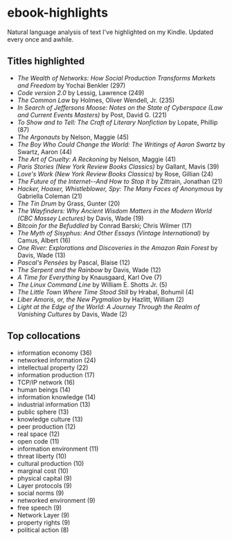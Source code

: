 # ebook-highlights

Natural language analysis of text I've highlighted on my Kindle.
Updated every once and awhile.

## Titles highlighted

- *The Wealth of Networks: How Social Production Transforms Markets and Freedom* by Yochai Benkler (297)
- *Code version 2.0* by Lessig, Lawrence (249)
- *The Common Law* by Holmes, Oliver Wendell, Jr. (235)
- *In Search of Jeffersons Moose: Notes on the State of Cyberspace (Law and Current Events Masters)* by Post, David G. (221)
- *To Show and to Tell: The Craft of Literary Nonfiction* by Lopate, Phillip (87)
- *The Argonauts* by Nelson, Maggie (45)
- *The Boy Who Could Change the World: The Writings of Aaron Swartz* by Swartz, Aaron (44)
- *The Art of Cruelty: A Reckoning* by Nelson, Maggie (41)
- *Paris Stories (New York Review Books Classics)* by Gallant, Mavis (39)
- *Love's Work (New York Review Books Classics)* by Rose, Gillian (24)
- *The Future of the Internet--And How to Stop It* by Zittrain, Jonathan (21)
- *Hacker, Hoaxer, Whistleblower, Spy: The Many Faces of Anonymous* by Gabriella Coleman (21)
- *The Tin Drum* by Grass, Gunter (20)
- *The Wayfinders: Why Ancient Wisdom Matters in the Modern World (CBC Massey Lectures)* by Davis, Wade (19)
- *Bitcoin for the Befuddled* by Conrad Barski; Chris Wilmer (17)
- *The Myth of Sisyphus: And Other Essays (Vintage International)* by Camus, Albert (16)
- *One River: Explorations and Discoveries in the Amazon Rain Forest* by Davis, Wade (13)
- *Pascal's Pensées* by Pascal, Blaise (12)
- *The Serpent and the Rainbow* by Davis, Wade (12)
- *A Time for Everything* by Knausgaard, Karl Ove (7)
- *The Linux Command Line* by William E. Shotts Jr. (5)
- *The Little Town Where Time Stood Still* by Hrabal, Bohumil (4)
- *Liber Amoris, or, the New Pygmalion* by Hazlitt, William (2)
- *Light at the Edge of the World: A Journey Through the Realm of Vanishing Cultures* by Davis, Wade (2)

## Top collocations

- information economy (36)
- networked information (24)
- intellectual property (22)
- information production (17)
- TCP/IP network (16)
- human beings (14)
- information knowledge (14)
- industrial information (13)
- public sphere (13)
- knowledge culture (13)
- peer production (12)
- real space (12)
- open code (11)
- information environment (11)
- threat liberty (10)
- cultural production (10)
- marginal cost (10)
- physical capital (9)
- Layer protocols (9)
- social norms (9)
- networked environment (9)
- free speech (9)
- Network Layer (9)
- property rights (9)
- political action (8)

